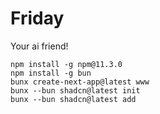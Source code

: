 # Friday
Your ai friend!

```
npm install -g npm@11.3.0
npm install -g bun
bunx create-next-app@latest www
bunx --bun shadcn@latest init
bunx --bun shadcn@latest add
```